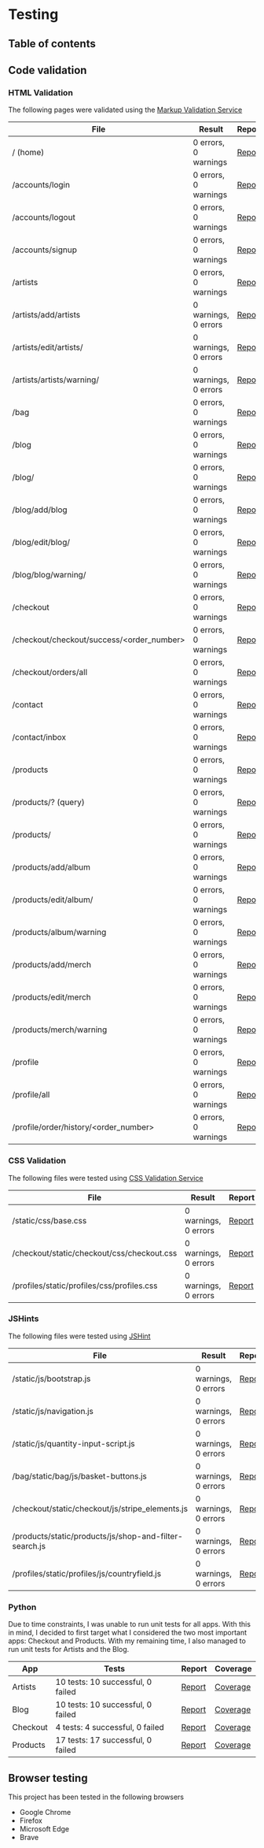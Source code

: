 # Testing

## Table of contents

## Code validation

### HTML Validation

The following pages were validated using the [Markup Validation Service](https://validator.w3.org/)

| File | Result | Report |
| ---- | --- | ---- |
| / (home) | 0 errors, 0 warnings | [Report](/docs/readme/testing/homepage-html-report.png) |
| /accounts/login | 0 errors, 0 warnings | [Report](/docs/readme/testing/login-html-report.png) |
| /accounts/logout | 0 errors, 0 warnings | [Report](/docs/readme/testing/logout-html-report.png) |
| /accounts/signup | 0 errors, 0 warnings | [Report](/docs/readme/testing/register-html-report.png) |
| /artists | 0 errors, 0 warnings | [Report](/docs/readme/testing/artists-html-report.png) |
| /artists/add/artists | 0 warnings, 0 errors | [Report](/docs/readme/testing/add-artist-html-report.png) |
| /artists/edit/artists/<id> | 0 warnings, 0 errors | [Report](/docs/readme/testing/edit-artist-html-report.png) |
| /artists/artists/warning/<id> | 0 warnings, 0 errors | [Report](/docs/readme/testing/delete-artist-html-report.png) |
| /bag | 0 errors, 0 warnings | [Report](/docs/readme/testing/bag-html-report.png) |
| /blog | 0 errors, 0 warnings | [Report](/docs/readme/testing/blog-html-report.png) |
| /blog/<id> | 0 errors, 0 warnings | [Report](/docs/readme/testing/blog-single-html-report.png) |
| /blog/add/blog | 0 errors, 0 warnings | [Report](/docs/readme/testing/add-blog-html-report.png) |
| /blog/edit/blog/<id> | 0 errors, 0 warnings | [Report](/docs/readme/testing/edit-blog-html-report.png) |
| /blog/blog/warning/<id> | 0 errors, 0 warnings | [Report](/docs/readme/testing/delete-blog-html-report.png) |
| /checkout | 0 errors, 0 warnings | [Report](/docs/readme/testing/checkout-html-report.png) |
| /checkout/checkout/success/<order_number> | 0 errors, 0 warnings | [Report](/docs/readme/testing/checkout-success-html-report.png) |
| /checkout/orders/all | 0 errors, 0 warnings | [Report](/docs/readme/testing/checkout-orders-all-html-report.png) |
| /contact | 0 errors, 0 warnings | [Report](/docs/readme/testing/contact-html-report.png) |
| /contact/inbox | 0 errors, 0 warnings | [Report](/docs/readme/testing/contact-inbox-html-reports.png) |
| /products | 0 errors, 0 warnings | [Report](/docs/readme/testing/products-html-report.png) |
| /products/? (query) | 0 errors, 0 warnings | [Report](/docs/readme/testing/product-query-html-report.png) |
| /products/<id> | 0 errors, 0 warnings | [Report](/docs/readme/testing/product-single-html-report.png) |
| /products/add/album | 0 errors, 0 warnings | [Report](/docs/readme/testing/add-album-html-report.png) |
| /products/edit/album/<id> | 0 errors, 0 warnings | [Report](/docs/readme/testing/edit-album-html-report.png) |
| /products/album/warning<id> | 0 errors, 0 warnings | [Report](/docs/readme/testing/delete-album-html-report.png) |
| /products/add/merch | 0 errors, 0 warnings | [Report](/docs/readme/testing/add-merch-html-report.png) |
| /products/edit/merch<id> | 0 errors, 0 warnings | [Report](/docs/readme/testing/edit-merch-html-report.png) |
| /products/merch/warning<id> | 0 errors, 0 warnings | [Report](/docs/readme/testing/delete-merch-html-report.png) |
| /profile | 0 errors, 0 warnings | [Report](/docs/readme/testing/profile-html-report.png) |
| /profile/all | 0 errors, 0 warnings | [Report](/docs/readme/testing/profile-all-html-report.png) |
| /profile/order/history/<order_number> |0 errors, 0 warnings | [Report](/docs/readme/testing/past-order-html-report.png) |

### CSS Validation

The following files were tested using [CSS Validation Service](https://jigsaw.w3.org/css-validator/)

| File | Result | Report |
| ---- | --- | ---- |
| /static/css/base.css | 0 warnings, 0 errors | [Report](/docs/readme/testing/base-css-report.png) |
| /checkout/static/checkout/css/checkout.css | 0 warnings, 0 errors | [Report](/docs/readme/testing/checkout-css-report.png) |
| /profiles/static/profiles/css/profiles.css | 0 warnings, 0 errors | [Report](/docs/readme/testing/profiles-css-report.png) |

### JSHints

The following files were tested using [JSHint](https://jshint.com/)

| File | Result | Report |
| ---- | --- | ---- |
| /static/js/bootstrap.js | 0 warnings, 0 errors | [Report](/docs/readme/testing/bootstrap-js-report.png) |
| /static/js/navigation.js | 0 warnings, 0 errors | [Report](/docs/readme/testing/navigation-js-report.png) |
| /static/js/quantity-input-script.js | 0 warnings, 0 errors | [Report](/docs/readme/testing/quantity-input-script-js-report.png) |
| /bag/static/bag/js/basket-buttons.js | 0 warnings, 0 errors | [Report](/docs/readme/testing/basket-buttons-js-report.png) |
| /checkout/static/checkout/js/stripe_elements.js | 0 warnings, 0 errors | [Report](/docs/readme/testing/stripe-js-report.png) |
| /products/static/products/js/shop-and-filter-search.js | 0 warnings, 0 errors | [Report](/docs/readme/testing/shop-and-filter-search-js.png) |
| /profiles/static/profiles/js/countryfield.js | 0 warnings, 0 errors | [Report](/docs/readme/testing/countryfield-report.png) |

### Python

Due to time constraints, I was unable to run unit tests for all apps. With this in mind, I decided to first target what I considered the two most important apps: Checkout and Products. With my remaining time, I also managed to run unit tests for Artists and the Blog.

| App | Tests | Report | Coverage |
| --- | ----- | ------ | -------- | 
| Artists | 10 tests: 10 successful, 0 failed | [Report](/docs/readme/testing/artist-unit-tests.png) | [Coverage](/docs/readme/testing/artist-coverage-report.png) |
| Blog | 10 tests: 10 successful, 0 failed | [Report](/docs/readme/testing/blog-unit-tests.png) | [Coverage](/docs/readme/testing/blog-coverage-report.png) |
| Checkout | 4 tests: 4 successful, 0 failed | [Report](/docs/readme/testing/checkout-unit-tests.png) | [Coverage](/docs/readme/testing/checkout-coverage-report.png) |
| Products | 17 tests: 17 successful, 0 failed | [Report](/docs/readme/testing/products-unit-tests.png) | [Coverage](/docs/readme/testing/products-coverage-report.png) |

## Browser testing

This project has been tested in the following browsers
- Google Chrome
- Firefox
- Microsoft Edge
- Brave